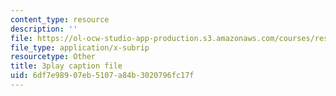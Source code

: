 ```yaml
---
content_type: resource
description: ''
file: https://ol-ocw-studio-app-production.s3.amazonaws.com/courses/res-9-003-brains-minds-and-machines-summer-course-summer-2015/6df7e98907eb5107a84b3020796fc17f_opMnuRnfaX0.vtt
file_type: application/x-subrip
resourcetype: Other
title: 3play caption file
uid: 6df7e989-07eb-5107-a84b-3020796fc17f
---
```

